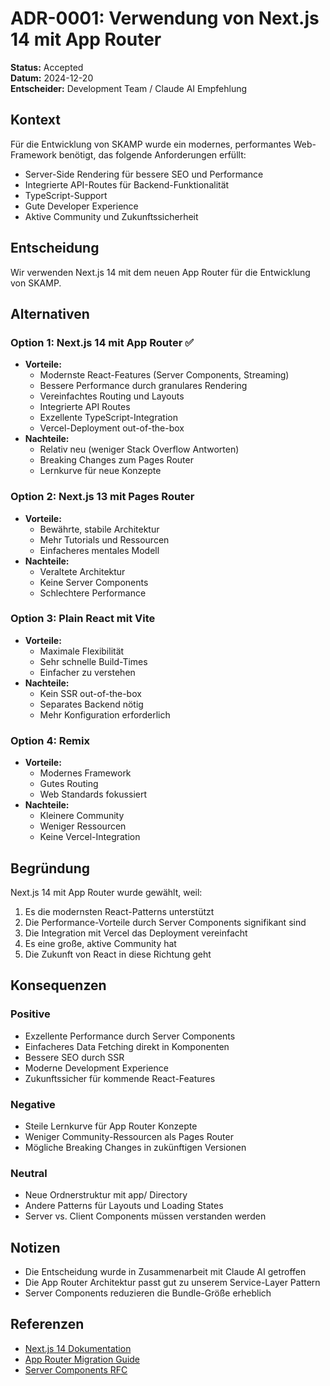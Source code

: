 # ADR-0001: Verwendung von Next.js 14 mit App Router

**Status:** Accepted  
**Datum:** 2024-12-20  
**Entscheider:** Development Team / Claude AI Empfehlung  

## Kontext

Für die Entwicklung von SKAMP wurde ein modernes, performantes Web-Framework benötigt, das folgende Anforderungen erfüllt:
- Server-Side Rendering für bessere SEO und Performance
- Integrierte API-Routes für Backend-Funktionalität
- TypeScript-Support
- Gute Developer Experience
- Aktive Community und Zukunftssicherheit

## Entscheidung

Wir verwenden Next.js 14 mit dem neuen App Router für die Entwicklung von SKAMP.

## Alternativen

### Option 1: Next.js 14 mit App Router ✅
- **Vorteile:**
  - Modernste React-Features (Server Components, Streaming)
  - Bessere Performance durch granulares Rendering
  - Vereinfachtes Routing und Layouts
  - Integrierte API Routes
  - Exzellente TypeScript-Integration
  - Vercel-Deployment out-of-the-box
- **Nachteile:**
  - Relativ neu (weniger Stack Overflow Antworten)
  - Breaking Changes zum Pages Router
  - Lernkurve für neue Konzepte

### Option 2: Next.js 13 mit Pages Router
- **Vorteile:**
  - Bewährte, stabile Architektur
  - Mehr Tutorials und Ressourcen
  - Einfacheres mentales Modell
- **Nachteile:**
  - Veraltete Architektur
  - Keine Server Components
  - Schlechtere Performance

### Option 3: Plain React mit Vite
- **Vorteile:**
  - Maximale Flexibilität
  - Sehr schnelle Build-Times
  - Einfacher zu verstehen
- **Nachteile:**
  - Kein SSR out-of-the-box
  - Separates Backend nötig
  - Mehr Konfiguration erforderlich

### Option 4: Remix
- **Vorteile:**
  - Modernes Framework
  - Gutes Routing
  - Web Standards fokussiert
- **Nachteile:**
  - Kleinere Community
  - Weniger Ressourcen
  - Keine Vercel-Integration

## Begründung

Next.js 14 mit App Router wurde gewählt, weil:
1. Es die modernsten React-Patterns unterstützt
2. Die Performance-Vorteile durch Server Components signifikant sind
3. Die Integration mit Vercel das Deployment vereinfacht
4. Es eine große, aktive Community hat
5. Die Zukunft von React in diese Richtung geht

## Konsequenzen

### Positive
- Exzellente Performance durch Server Components
- Einfacheres Data Fetching direkt in Komponenten
- Bessere SEO durch SSR
- Moderne Development Experience
- Zukunftssicher für kommende React-Features

### Negative
- Steile Lernkurve für App Router Konzepte
- Weniger Community-Ressourcen als Pages Router
- Mögliche Breaking Changes in zukünftigen Versionen

### Neutral
- Neue Ordnerstruktur mit app/ Directory
- Andere Patterns für Layouts und Loading States
- Server vs. Client Components müssen verstanden werden

## Notizen

- Die Entscheidung wurde in Zusammenarbeit mit Claude AI getroffen
- Die App Router Architektur passt gut zu unserem Service-Layer Pattern
- Server Components reduzieren die Bundle-Größe erheblich

## Referenzen

- [Next.js 14 Dokumentation](https://nextjs.org/docs)
- [App Router Migration Guide](https://nextjs.org/docs/app/building-your-application/upgrading/app-router-migration)
- [Server Components RFC](https://github.com/reactjs/rfcs/blob/main/text/0188-server-components.md)